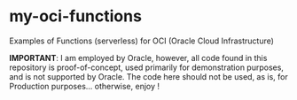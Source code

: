 # my-oci-functions

Examples of Functions (serverless) for OCI (Oracle Cloud Infrastructure)

**IMPORTANT**: I am employed by Oracle, however, all code found in this repository is proof-of-concept, used primarily for demonstration purposes, and is not supported by Oracle. The code here should not be used, as is, for Production purposes... otherwise, enjoy !
